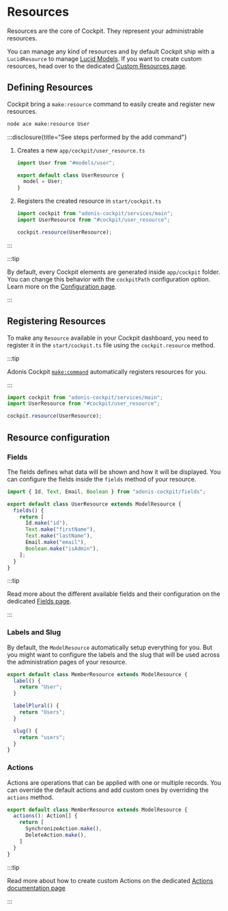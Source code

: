 # Resources

Resources are the core of Cockpit. They represent your administrable resources.

You can manage any kind of resources and by default Cockpit ship with a `LucidResource` to manage [Lucid Models](https://lucid.adonisjs.com/docs/models). If you want to create custom resources, head over to the dedicated [Custom Resources page](../advanced/custom-resources.md).

## Defining Resources

Cockpit bring a `make:resource` command to easily create and register new resources.

```sh
node ace make:resource User
```

:::disclosure{title="See steps performed by the add command"}

1. Creates a new `app/cockpit/user_resource.ts`

   ```ts
   import User from "#models/user";

   export default class UserResource {
     model = User;
   }
   ```

2. Registers the created resource in `start/cockpit.ts`

   ```ts
   import cockpit from "adonis-cockpit/services/main";
   import UserResource from "#cockpit/user_resource";

   cockpit.resource(UserResource);
   ```

:::

:::tip

By default, every Cockpit elements are generated inside `app/cockpit` folder. You can change this behavior with the `cockpitPath` configuration option. Learn more on the [Configuration page](../getting-started/configuration.md).

:::

## Registering Resources

To make any `Resource` available in your Cockpit dashboard, you need to register it in the `start/cockpit.ts` file using the `cockpit.resource` method.

:::tip

Adonis Cockpit [`make:command`](#defining-resources) automatically registers resources for you.

:::

```ts
import cockpit from "adonis-cockpit/services/main";
import UserResource from "#cockpit/user_resource";

cockpit.resource(UserResource);
```

## Resource configuration

### Fields

The fields defines what data will be shown and how it will be displayed. You can configure the fields inside the `fields` method of your resource.

```ts
import { Id, Text, Email, Boolean } from "adonis-cockpit/fields";

export default class UserResource extends ModelResource {
  fields() {
    return [
      Id.make("id"),
      Text.make("firstName"),
      Text.make("lastName"),
      Email.make("email"),
      Boolean.make("isAdmin"),
    ];
  }
}
```

:::tip

Read more about the different available fields and their configuration on the dedicated [Fields page](./fields.md).

:::

### Labels and Slug

By default, the `ModelResource` automatically setup everything for you. But you might want to configure the labels and the slug that will be used across the administration pages of your resource.

```ts
export default class MemberResource extends ModelResource {
  label() {
    return "User";
  }

  labelPlural() {
    return "Users";
  }

  slug() {
    return "users";
  }
}
```

### Actions

Actions are operations that can be applied with one or multiple records. You can override the default actions and add custom ones by overriding the `actions` method.

```ts
export default class MemberResource extends ModelResource {
  actions(): Action[] {
    return [
      SynchronizeAction.make(),
      DeleteAction.make(),
    ]
  }
}
```

:::tip

Read more about how to create custom Actions on the dedicated [Actions documentation page](./actions.md)

:::
